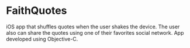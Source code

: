 # FaithQuotes
iOS app that shuffles quotes when the user shakes the device. 
The user also can share the quotes using one of their favorites social network. 
App developed using Objective-C.
